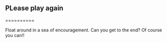 ## PLease play again
==========

Float around in a sea of encouragement. Can you get to the end? Of course you can!!



